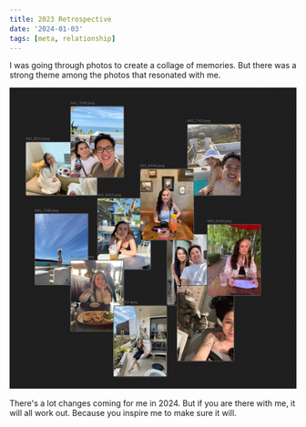 ```yaml
---
title: 2023 Retrospective
date: '2024-01-03'
tags: [meta, relationship]
---
```


I was going through photos to create a collage of memories. But there was a strong theme among the photos that resonated with me.

![2024 Memories](./2024-memories.png)

There's a lot changes coming for me in 2024. But if you are there with me, it will all work out. 
Because you inspire me to make sure it will. 
